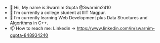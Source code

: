- 👀 Hii, My name is Swarnim Gupta @Swarnim2410
- 🔭 I’m currently a college student at IIIT Nagpur.
- 🌱 I’m currently learning Web Development plus Data Structures and Algorithms in C++.
- 📫 How to reach me: Linkedin -> https://www.linkedin.com/in/swarnim-gupta-848934240 

